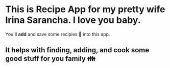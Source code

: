 # This is Recipe App for my pretty wife Irina Sarancha. I love you baby.
You`ll __add__ and save some recipies :memo: into this app.
## It helps with finding, adding, and cook some good stuff for you family :family:
